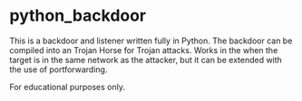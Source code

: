 # python_backdoor

This is a backdoor and listener written fully in Python.
The backdoor can be compiled into an Trojan Horse for Trojan attacks.
Works in the when the target is in the same network as the attacker, but it can be extended with the use of portforwarding.

For educational purposes only.

